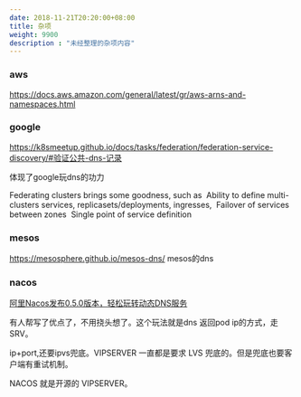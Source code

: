 ```yaml
---
date: 2018-11-21T20:20:00+08:00
title: 杂项
weight: 9900
description : "未经整理的杂项内容"
---
```




### aws

https://docs.aws.amazon.com/general/latest/gr/aws-arns-and-namespaces.html

### google

https://k8smeetup.github.io/docs/tasks/federation/federation-service-discovery/#验证公共-dns-记录

体现了google玩dns的功力

Federating clusters brings some goodness, such as
​    Ability to define multi-clusters services, replicasets/deployments, ingresses,
​    Failover of services between zones
​    Single point of service definition

### mesos

https://mesosphere.github.io/mesos-dns/ mesos的dns

### nacos

[阿里Nacos发布0.5.0版本，轻松玩转动态DNS服务](https://mp.weixin.qq.com/s/bI7yFS8rNX0yuACmmdUIug)

有人帮写了优点了，不用挠头想了。这个玩法就是dns 返回pod ip的方式，走SRV。

ip+port,还要ipvs兜底。VIPSERVER 一直都是要求 LVS 兜底的。但是兜底也要客户端有重试机制。

NACOS 就是开源的 VIPSERVER。



